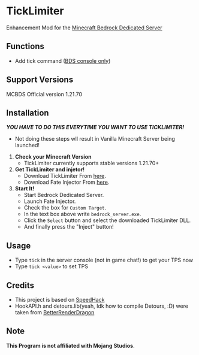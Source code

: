 # TickLimiter
Enhancement Mod for the [Minecraft Bedrock Dedicated Server](https://www.minecraft.net/en-us/download/server/bedrock)

## Functions
* Add tick command ([BDS console only](https://github.com/user-attachments/assets/c1393350-8388-4067-80c5-d7bf7b178ab0))

## Support Versions
MCBDS Official version 1.21.70

## Installation
_**YOU HAVE TO DO THIS EVERYTIME YOU WANT TO USE TICKLIMITER!**_
   - Not doing these steps wll result in Vanilla Minecraft Server being launched!
1. **Check your Minecraft Version**
   - TickLimiter currently supports stable versions 1.21.70+
2. **Get TickLimiter and injetor!**
   - Download TickLimiter From [here](https://github.com/TheFliss/TickLimiter/releases/latest).
   - Download Fate Injector From [here](https://github.com/fligger/FateInjector).
3. **Start It!**
   - Start Bedrock Dedicated Server.
   - Launch Fate Injector.
   - Check the box for `Custom Target`.
   - In the text box above write `bedrock_server.exe`.
   - Click the `Select` button and select the downloaded TickLimiter DLL.
   - And finally press the "Inject" button!

## Usage
* Type `tick` in the server console (not in game chat!) to get your TPS now
* Type `tick <value>` to set TPS

## Credits
* This project is based on [SpeedHack](https://github.com/absoIute/Speedhack)
* HookAPI.h and detours.lib(yeah, Idk how to compile Detours, :D) were taken from [BetterRenderDragon](https://github.com/ddf8196/BetterRenderDragon)

## Note

**This Program is not affiliated with Mojang Studios**.
